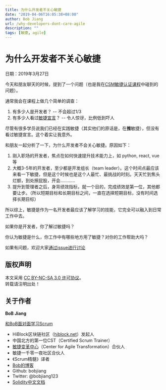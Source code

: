 ```yaml
---
title: 为什么开发者不关心敏捷
date: "2019-04-06T16:05:38+08:00"
author: Bob Jiang
url: /why-developers-dont-care-agile
description: ""
tags: [敏捷, agile]
---
```


# 为什么开发者不关心敏捷

日期：2019年3月27日

今天和朋友聊天的时候，提到了一个问题（也是我在[CSM敏捷认证课程](https://appmopev1px9533.h5.xiaoeknow.com/homepage)中碰到的问题）。

通常我会在课程上做几个简单的调查：

1. 有多少人是开发者？ -- 不会超过1/3
2. 有多少人看过[敏捷宣言](http://agilemanifesto.org)？ -- 令人惊讶，比例低到吓人

尽管有很多学员说我们已经在实践敏捷（其实他们的原话是，在**推**敏捷），但没有看过敏捷宣言。这个着实让我意外。

和朋友一起分析了一下，为什么开发者不会关心敏捷。原因如下：

1. 刚入职场的开发者，焦点在如何快速提升技术能力上，如 python, react, vue 等
2. 大概3-5年的开发者，至少都是开发组长（team leader）。这个时间点最应该来看一下敏捷，但是这个时候也是这个人最忙、最挑战的时刻。天天忙到焦头烂额，到处擦屁股，开会…………
3. 提升到管理者之后，身背绩效指标，就一个目的，完成绩效是第一位，其他都要让步。（所以短期目标和长期目标之间，一直在选择短期目标，没有时间选择长期目标）

所以综上，敏捷是作为一名开发者最应该了解学习的技能，它完全可以融入到日常工作中去。

如果你是开发者，你了解过敏捷吗？

你认为敏捷是什么，你工作中有哪些地方用了敏捷？对你的工作帮助大吗？

如果有问题，欢迎大家[通过issue进行讨论](https://github.com/bobjiang/daily-writing/issues/new)

## 版权声明

本文采用 [CC BY-NC-SA 3.0 许可协议](https://creativecommons.org/licenses/by-nc-sa/3.0/deed.zh)。  
转载请注明出处！

## 关于作者

**BoB Jiang**

[和BoB面对面学习Scrum](https://appmopev1px9533.h5.xiaoeknow.com/homepage) 

- HiBlock区块链社区（[hiblock.net](https://hiblock.net)）发起人  
- 中国北方的第一位CST（Certified Scrum Trainer）  
- [敏捷变革中心](https://www.c4at.cn/)（Center for Agile Transformation）合伙人  
- 敏捷一千零一夜社区合伙人  
- 《Scrum精髓》译者
- [Bob的博客](http://www.bobjiang.com)
- Github: bobjiang
- Twitter: @bobjiang123
- [Solidity中文文档](https://solidity-cn.readthedocs.io/zh/develop/)